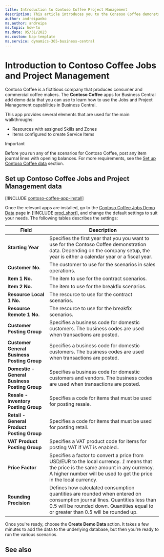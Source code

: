 ```yaml
---
title: Introduction to Contoso Coffee Project Management
description: This article introduces you to the Consoso Coffee demonstration data for jobs and project management.
author: andreipanko
ms.author: andreipa
ms.topic: how-to
ms.date: 05/31/2023
ms.custom: bap-template
ms.service: dynamics-365-business-central
---
```


# Introduction to Contoso Coffee Jobs and Project Management

Contoso Coffee is a fictitious company that produces consumer and commercial coffee makers. The **Contoso Coffee** apps for Business Central add demo data that you can use to learn how to use the Jobs and Project Management capabilities in Business Central.

This app provides several elements that are used for the main walkthroughs:

- Resources with assigned Skills and Zones
- Items configured to create Service Items

> [!IMPORTANT]
> Before you run any of the scenarios for Contoso Coffee, post any item journal lines with opening balances. For more requirements, see the [Set up Contoso Coffee data](#set-up-contoso-coffee-jobs-and-project-management-data) section.
>
> 
## Set up Contoso Coffee Jobs and Project Management data

[!INCLUDE [contoso-coffee-app-install](../../includes/contoso-coffee-app-install.md)]

Once the relevant apps are installed, go to the [Contoso Coffee Jobs Demo Data](https://businesscentral.dynamics.com/?page=4767) page in [!INCLUDE [prod_short](../../includes/prod_short.md)], and change the default settings to suit your needs. The following tables describes the settings:  

|Field  |Description  |
|---------|---------|
|**Starting Year** |Specifies the first year that you you want to use for the Contoso Coffee demonstration data. Depending on the company setup, the year is either a calendar year or a fiscal year.|
|**Customer No.**  |The customer to use for the scenarios in sales operations.|
|**Item 1 No.**  |The item to use for the contract scenarios.|
|**Item 2 No.**  |The item to use for the breakfix scenarios.|
|**Resource Local 1 No.**  |The resource to use for the contract scenarios.|
|**Resource Remote 1 No.**  |The resource to use for the breakfix scenarios.|
|**Customer Posting Group**|Specifies a business code for domestic customers. The business codes are used when transactions are posted. |
|**Customer General Business Posting Group**|Specifies a business code for domestic customers. The business codes are used when transactions are posted. |
|**Domestic - General Business Posting Group**|Specifies a business code for domestic customers and vendors. The business codes are used when transactions are posted. |
|**Resale - Inventory Posting Group**    |Specifies a code for items that must be used for posting resale.|
|**Retail - General Product Posting Group**    |Specifies a code for items that must be used for posting retail.|
|**VAT Product Posting Group**    |Specifies a VAT product code for items for posting VAT if VAT is enabled..|
|**Price Factor**     |Specifies a factor to convert a price from USD/EUR to the local currency. *1* means that the price is the same amount in any currency. A higher number will be used to get the price in the local currency. |
|**Rounding Precision**  |Defines how calculated consumption quantities are rounded when entered on consumption journal lines. Quantities less than 0.5 will be rounded down. Quantities equal to or greater than 0.5 will be rounded up.|

Once you're ready, choose the **Create Demo Data** action. It takes a few minutes to add the data to the underlying database, but then you're ready to run the various scenarios.  

## See also

